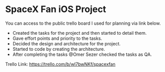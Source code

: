 # SpaceX Fan iOS Project

You can access to the public trello board I used for planning via link below.

- Created the tasks for the project and then started to detail them. 
- Gave effort points and priority to the tasks.
- Decided the design and architecture for the project.
- Started to code by creating the architecture.
- After completing the tasks @Omer Sezer checked the tasks as QA.

Trello Link: https://trello.com/b/wI7bwNKf/spacexfan
